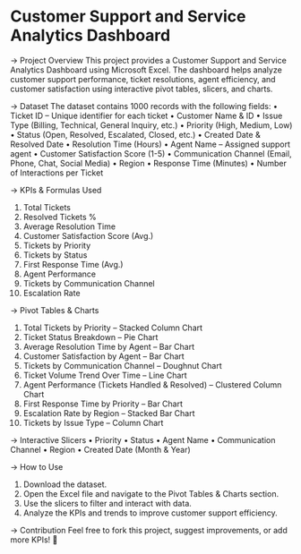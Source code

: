 # Customer Support and Service Analytics Dashboard

-> Project Overview
This project provides a Customer Support and Service Analytics Dashboard using Microsoft Excel. The dashboard helps analyze customer support performance, ticket resolutions, agent efficiency, and customer satisfaction using interactive pivot tables, slicers, and charts.

-> Dataset
The dataset contains 1000 records with the following fields:
•	Ticket ID – Unique identifier for each ticket
•	Customer Name & ID
•	Issue Type (Billing, Technical, General Inquiry, etc.)
•	Priority (High, Medium, Low)
•	Status (Open, Resolved, Escalated, Closed, etc.)
•	Created Date & Resolved Date
•	Resolution Time (Hours)
•	Agent Name – Assigned support agent
•	Customer Satisfaction Score (1-5)
•	Communication Channel (Email, Phone, Chat, Social Media)
•	Region
•	Response Time (Minutes)
•	Number of Interactions per Ticket

-> KPIs & Formulas Used
1. Total Tickets
2. Resolved Tickets %
3. Average Resolution Time
4. Customer Satisfaction Score (Avg.)
5. Tickets by Priority
6. Tickets by Status
7. First Response Time (Avg.)
8. Agent Performance
9. Tickets by Communication Channel
10. Escalation Rate

-> Pivot Tables & Charts
1. Total Tickets by Priority – Stacked Column Chart
2. Ticket Status Breakdown – Pie Chart
3. Average Resolution Time by Agent – Bar Chart
4. Customer Satisfaction by Agent – Bar Chart
5. Tickets by Communication Channel – Doughnut Chart
6. Ticket Volume Trend Over Time – Line Chart
7. Agent Performance (Tickets Handled & Resolved) – Clustered Column Chart
8. First Response Time by Priority – Bar Chart
9. Escalation Rate by Region – Stacked Bar Chart
10. Tickets by Issue Type – Column Chart

-> Interactive Slicers
•	Priority
•	Status
•	Agent Name
•	Communication Channel
•	Region
•	Created Date (Month & Year)

-> How to Use
1.	Download the dataset.
2.	Open the Excel file and navigate to the Pivot Tables & Charts section.
3.	Use the slicers to filter and interact with data.
4.	Analyze the KPIs and trends to improve customer support efficiency.

-> Contribution
Feel free to fork this project, suggest improvements, or add more KPIs! 🚀

